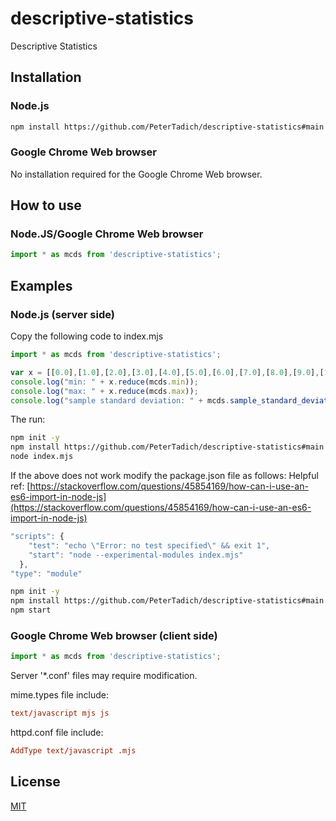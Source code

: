 # descriptive-statistics
Descriptive Statistics

## Installation

### Node.js

```bash
npm install https://github.com/PeterTadich/descriptive-statistics#main
```

### Google Chrome Web browser

No installation required for the Google Chrome Web browser.

## How to use

### Node.JS/Google Chrome Web browser

```js
import * as mcds from 'descriptive-statistics';
```

## Examples

### Node.js (server side)

Copy the following code to index.mjs

```js
import * as mcds from 'descriptive-statistics';

var x = [[0.0],[1.0],[2.0],[3.0],[4.0],[5.0],[6.0],[7.0],[8.0],[9.0],[10.0]];
console.log("min: " + x.reduce(mcds.min));
console.log("max: " + x.reduce(mcds.max));
console.log("sample standard deviation: " + mcds.sample_standard_deviation(x).toFixed(4));
```

The run:

```bash
npm init -y
npm install https://github.com/PeterTadich/descriptive-statistics#main
node index.mjs
```

If the above does not work modify the package.json file as follows:
Helpful ref: [https://stackoverflow.com/questions/45854169/how-can-i-use-an-es6-import-in-node-js](https://stackoverflow.com/questions/45854169/how-can-i-use-an-es6-import-in-node-js)

```js
"scripts": {
    "test": "echo \"Error: no test specified\" && exit 1",
    "start": "node --experimental-modules index.mjs"
  },
"type": "module"
```

```bash
npm init -y
npm install https://github.com/PeterTadich/descriptive-statistics#main
npm start
```

### Google Chrome Web browser (client side)

```js
import * as mcds from 'descriptive-statistics';
```

Server '*.conf' files may require modification.

mime.types file include:

```conf
text/javascript mjs js
```

httpd.conf file include:

```conf
AddType text/javascript .mjs
```

## License

[MIT](LICENSE)